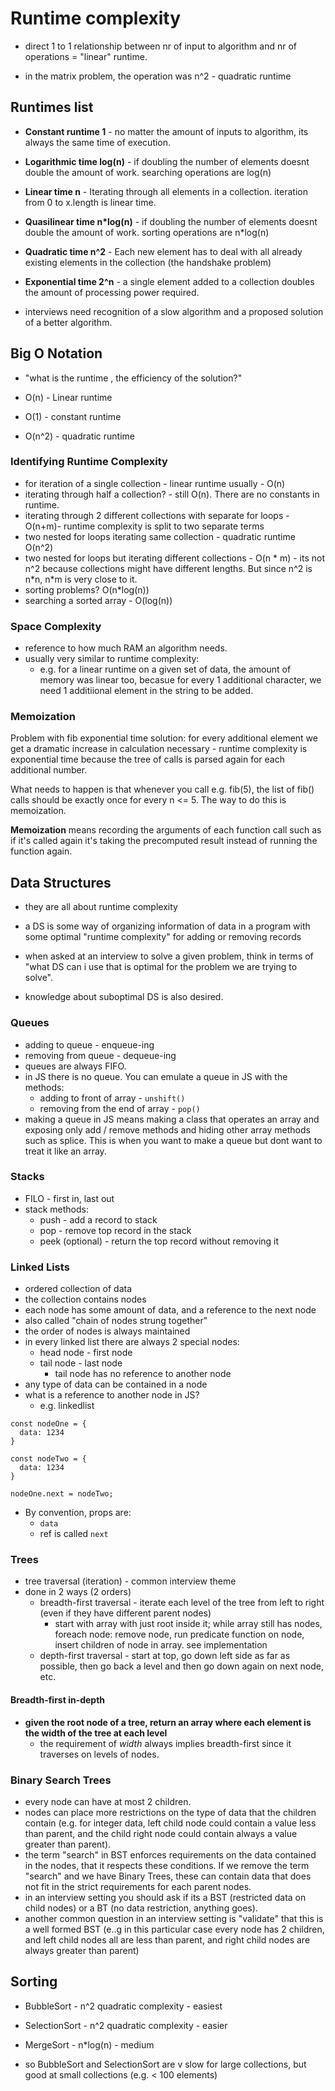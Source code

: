 # Runtime complexity

- direct 1 to 1 relationship between nr of input to algorithm and nr of operations = "linear" runtime.

- in the matrix problem, the operation was n^2 - quadratic runtime

## Runtimes list

- **Constant runtime 1** - no matter the amount of inputs to algorithm, its always the same time of execution.

- **Logarithmic time log(n)** - if doubling the number of elements doesnt double the amount of work. searching operations are log(n)

- **Linear time n** - Iterating through all elements in a collection. iteration from 0 to x.length is linear time.

- **Quasilinear time n\*log(n)** - if doubling the number of elements doesnt double the amount of work. sorting operations are n\*log(n)

- **Quadratic time n^2** - Each new element has to deal with all already existing elements in the collection (the handshake problem)

- **Exponential time 2^n** - a single element added to a collection doubles the amount of processing power required.

- interviews need recognition of a slow algorithm and a proposed solution of a better algorithm.

## Big O Notation

- "what is the runtime , the efficiency of the solution?"

- O(n) - Linear runtime
- O(1) - constant runtime
- O(n^2) - quadratic runtime

### Identifying Runtime Complexity

- for iteration of a single collection - linear runtime usually - O(n)
- iterating through half a collection? - still O(n). There are no constants in runtime.
- iterating through 2 different collections with separate for loops - O(n+m)- runtime complexity is split to two separate terms
- two nested for loops iterating same collection - quadratic runtime O(n^2)
- two nested for loops but iterating different collections - O(n * m) - its not n^2 because collections might have different lengths. But since n^2 is n*n, n\*m is very close to it.
- sorting problems? O(n\*log(n))
- searching a sorted array - O(log(n))

### Space Complexity

- reference to how much RAM an algorithm needs.
- usually very similar to runtime complexity:
  - e.g. for a linear runtime on a given set of data, the amount of memory was linear too, becasue for every 1 additional character, we need 1 additiional element in the string to be added.

### Memoization

Problem with fib exponential time solution: for every additional element we get a dramatic increase in calculation necessary - runtime complexity is exponential time because the tree of calls is parsed again for each additional number.

What needs to happen is that whenever you call e.g. fib(5), the list of fib() calls should be exactly once for every n <= 5. The way to do this is memoization.

**Memoization** means recording the arguments of each function call such as if it's called again it's taking the precomputed result instead of running the function again.

## Data Structures

- they are all about runtime complexity

- a DS is some way of organizing information of data in a program with some optimal "runtime complexity" for adding or removing records

- when asked at an interview to solve a given problem, think in terms of "what DS can i use that is optimal for the problem we are trying to solve".

- knowledge about suboptimal DS is also desired.

### Queues

- adding to queue - enqueue-ing
- removing from queue - dequeue-ing
- queues are always FIFO.
- in JS there is no queue. You can emulate a queue in JS with the methods:
  - adding to front of array - `unshift()`
  - removing from the end of array - `pop()`
- making a queue in JS means making a class that operates an array and exposing only add / remove methods and hiding other array methods such as splice. This is when you want to make a queue but dont want to treat it like an array.

### Stacks

- FILO - first in, last out
- stack methods:
  - push - add a record to stack
  - pop - remove top record in the stack
  - peek (optional) - return the top record without removing it

### Linked Lists

- ordered collection of data
- the collection contains nodes
- each node has some amount of data, and a reference to the next node
- also called "chain of nodes strung together"
- the order of nodes is always maintained
- in every linked list there are always 2 special nodes:
  - head node - first node
  - tail node - last node
    - tail node has no reference to another node
- any type of data can be contained in a node
- what is a reference to another node in JS?
  - e.g. linkedlist

```
const nodeOne = {
  data: 1234
}

const nodeTwo = {
  data: 1234
}

nodeOne.next = nodeTwo;
```

- By convention, props are:
  - `data`
  - ref is called `next`

### Trees

- tree traversal (iteration) - common interview theme
- done in 2 ways (2 orders)
  - breadth-first traversal - iterate each level of the tree from left to right (even if they have different parent nodes)
    - start with array with just root inside it; while array still has nodes, foreach node: remove node, run predicate function on node, insert children of node in array. see implementation
  - depth-first traversal - start at top, go down left side as far as possible, then go back a level and then go down again on next node, etc.

#### Breadth-first in-depth

- **given the root node of a tree, return an array where each element is the width of the tree at each level**
  - the requirement of _width_ always implies breadth-first since it traverses on levels of nodes.

### Binary Search Trees

- every node can have at most 2 children.
- nodes can place more restrictions on the type of data that the children contain (e.g. for integer data, left child node could contain a value less than parent, and the child right node could contain always a value greater than parent).
- the term "search" in BST enforces requirements on the data contained in the nodes, that it respects these conditions. If we remove the term "search" and we have Binary Trees, these can contain data that does not fit in the strict requirements for each parent nodes.
- in an interview setting you should ask if its a BST (restricted data on child nodes) or a BT (no data restriction, anything goes).
- another common question in an interview setting is "validate" that this is a well formed BST (e..g in this particular case every node has 2 children, and left child nodes all are less than parent, and right child nodes are always greater than parent)

## Sorting

- BubbleSort - n^2 quadratic complexity - easiest
- SelectionSort - n^2 quadratic complexity - easier
- MergeSort - n\*log(n) - medium

- so BubbleSort and SelectionSort are v slow for large collections, but good at small collections (e.g. < 100 elements)
